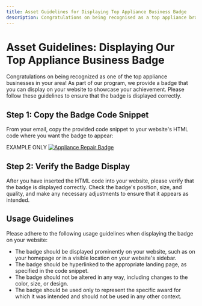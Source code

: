 ```yaml
---
title: Asset Guidelines for Displaying Top Appliance Business Badge
description: Congratulations on being recognised as a top appliance brand, this page will show you how to display your badge on your website. 
---
```


# Asset Guidelines: Displaying Our Top Appliance Business Badge

Congratulations on being recognized as one of the top appliance businesses in your area! As part of our program, we provide a badge that you can display on your website to showcase your achievement. Please follow these guidelines to ensure that the badge is displayed correctly.

## Step 1: Copy the Badge Code Snippet

From your email, copy the provided code snippet to your website's HTML code where you want the badge to appear:


EXAMPLE ONLY
<a href="https://osoappliance.com/pages/top-appliance-repair-technicians/christchurch/2023">
  <img src="https://osoappliance.com/img/badges/1.webp" alt="Appliance Repair Badge">
</a>

## Step 2: Verify the Badge Display

After you have inserted the HTML code into your website, please verify that the badge is displayed correctly. Check the badge's position, size, and quality, and make any necessary adjustments to ensure that it appears as intended.

## Usage Guidelines

Please adhere to the following usage guidelines when displaying the badge on your website:

- The badge should be displayed prominently on your website, such as on your homepage or in a visible location on your website's sidebar.
- The badge should be hyperlinked to the appropriate landing page, as specified in the code snippet.
- The badge should not be altered in any way, including changes to the color, size, or design.
- The badge should be used only to represent the specific award for which it was intended and should not be used in any other context.